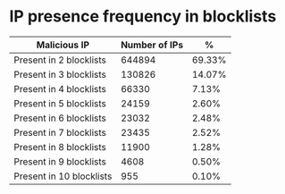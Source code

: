 # IP presence frequency in blocklists
| Malicious IP | Number of IPs | % |
|----|----|----|
| Present in 2 blocklists | 644894 | 69.33% |
| Present in 3 blocklists | 130826 | 14.07% |
| Present in 4 blocklists | 66330 | 7.13% |
| Present in 5 blocklists | 24159 | 2.60% |
| Present in 6 blocklists | 23032 | 2.48% |
| Present in 7 blocklists | 23435 | 2.52% |
| Present in 8 blocklists | 11900 | 1.28% |
| Present in 9 blocklists | 4608 | 0.50% |
| Present in 10 blocklists | 955 | 0.10% |
